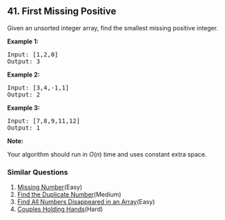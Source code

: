 ## 41. First Missing Positive

<p>Given an unsorted integer array, find the smallest missing&nbsp;positive integer.</p>

<p><strong>Example 1:</strong></p>

<pre>
Input: [1,2,0]
Output: 3
</pre>

<p><strong>Example 2:</strong></p>

<pre>
Input: [3,4,-1,1]
Output: 2
</pre>

<p><strong>Example 3:</strong></p>

<pre>
Input: [7,8,9,11,12]
Output: 1
</pre>

<p><strong>Note:</strong></p>

<p>Your algorithm should run in <em>O</em>(<em>n</em>) time and uses constant extra space.</p>


### Similar Questions
  1. [Missing Number](https://github.com/openset/leetcode/tree/master/solution/missing-number)(Easy)
  1. [Find the Duplicate Number](https://github.com/openset/leetcode/tree/master/solution/find-the-duplicate-number)(Medium)
  1. [Find All Numbers Disappeared in an Array](https://github.com/openset/leetcode/tree/master/solution/find-all-numbers-disappeared-in-an-array)(Easy)
  1. [Couples Holding Hands](https://github.com/openset/leetcode/tree/master/solution/couples-holding-hands)(Hard)
